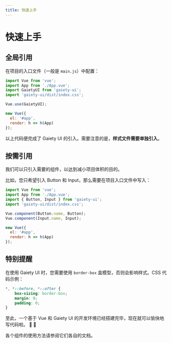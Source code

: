 ```yaml
---
title: 快速上手
---
```


# 快速上手
## 全局引用

在项目的入口文件（一般是 `main.js`）中配置： 

```js
import Vue from 'vue';
import App from './App.vue';
import GaietyUI from 'gaiety-ui';
import 'gaiety-ui/dist/index.css';

Vue.use(GaietyUI);

new Vue({
  el: '#app',
  render: h => h(App)
});
```

以上代码便完成了 Gaiety UI 的引入。需要注意的是，**样式文件需要单独引入**。

## 按需引用

我们可以只引入需要的组件，以达到减小项目体积的目的。

比如，您只希望引入 Button 和 Input，那么需要在项目入口文件中写入：

```js
import Vue from 'vue';
import App from './App.vue';
import { Button, Input } from 'gaiety-ui';
import 'gaiety-ui/dist/index.css';

Vue.component(Button.name, Button);
Vue.component(Input.name, Input);

new Vue({
  el: '#app',
  render: h => h(App)
});
```

## 特别提醒

在使用 Gaiety UI 时，您需要使用 `border-box` 盒模型，否则会影响样式。CSS 代码示例： 

```css
*, *::before, *::after {
    box-sizing: border-box;
    margin: 0;
    padding: 0;
}
```

至此，一个基于 Vue 和 Gaiety UI 的开发环境已经搭建完毕，现在就可以愉快地写代码啦。 🎉 🎉

各个组件的使用方法请参阅它们各自的文档。